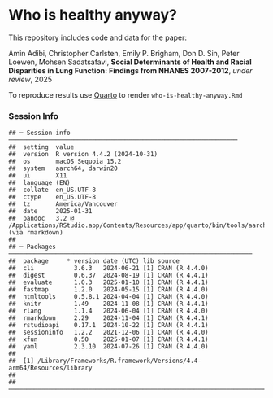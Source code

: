 Who is healthy anyway?
================

This repository includes code and data for the paper:

Amin Adibi, Christopher Carlsten, Emily P. Brigham, Don D. Sin, Peter
Loewen, Mohsen Sadatsafavi, **Social Determinants of Health and Racial
Disparities in Lung Function: Findings from NHANES 2007-2012**, *under
review*, 2025

To reproduce results use [Quarto](https://quarto.org/) to render
`who-is-healthy-anyway.Rmd`

### Session Info

    ## ─ Session info ───────────────────────────────────────────────────────────────
    ##  setting  value
    ##  version  R version 4.4.2 (2024-10-31)
    ##  os       macOS Sequoia 15.2
    ##  system   aarch64, darwin20
    ##  ui       X11
    ##  language (EN)
    ##  collate  en_US.UTF-8
    ##  ctype    en_US.UTF-8
    ##  tz       America/Vancouver
    ##  date     2025-01-31
    ##  pandoc   3.2 @ /Applications/RStudio.app/Contents/Resources/app/quarto/bin/tools/aarch64/ (via rmarkdown)
    ## 
    ## ─ Packages ───────────────────────────────────────────────────────────────────
    ##  package     * version date (UTC) lib source
    ##  cli           3.6.3   2024-06-21 [1] CRAN (R 4.4.0)
    ##  digest        0.6.37  2024-08-19 [1] CRAN (R 4.4.1)
    ##  evaluate      1.0.3   2025-01-10 [1] CRAN (R 4.4.1)
    ##  fastmap       1.2.0   2024-05-15 [1] CRAN (R 4.4.0)
    ##  htmltools     0.5.8.1 2024-04-04 [1] CRAN (R 4.4.0)
    ##  knitr         1.49    2024-11-08 [1] CRAN (R 4.4.1)
    ##  rlang         1.1.4   2024-06-04 [1] CRAN (R 4.4.0)
    ##  rmarkdown     2.29    2024-11-04 [1] CRAN (R 4.4.1)
    ##  rstudioapi    0.17.1  2024-10-22 [1] CRAN (R 4.4.1)
    ##  sessioninfo   1.2.2   2021-12-06 [1] CRAN (R 4.4.0)
    ##  xfun          0.50    2025-01-07 [1] CRAN (R 4.4.1)
    ##  yaml          2.3.10  2024-07-26 [1] CRAN (R 4.4.0)
    ## 
    ##  [1] /Library/Frameworks/R.framework/Versions/4.4-arm64/Resources/library
    ## 
    ## ──────────────────────────────────────────────────────────────────────────────
